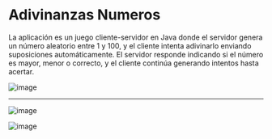 # Adivinanzas Numeros

La aplicación es un juego cliente-servidor en Java donde el servidor genera un número aleatorio entre 1 y 100, y el cliente intenta adivinarlo enviando suposiciones automáticamente. El servidor responde indicando si el número es mayor, menor o correcto, y el cliente continúa generando intentos hasta acertar.

![image](https://github.com/user-attachments/assets/106f5d94-b0ac-4e16-81dd-308ed25c7c60)


-------------------------------------------------------------------------------------------
![image](https://github.com/user-attachments/assets/73857a1b-ca9d-4282-87db-caa43f52a5a1)


![image](https://github.com/user-attachments/assets/5b15600f-c1aa-464e-b6c5-900d973bd3ac)
